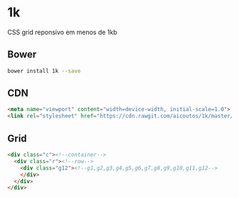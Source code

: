 # 1k

CSS grid reponsivo em menos de 1kb

## Bower

```bash
bower install 1k --save
```

## CDN
```html
<meta name="viewport" content="width=device-width, initial-scale=1.0">
<link rel="stylesheet" href="https://cdn.rawgit.com/aicoutos/1k/master/dist/1k.min.css">
```

## Grid

```html
<div class="c"><!--container-->
  <div class="r"><!--row-->
    <div class="g12"><!--g1,g2,g3,g4,g5,g6,g7,g8,g9,g10,g11,g12-->
    </div>
  </div>
</div>
```
